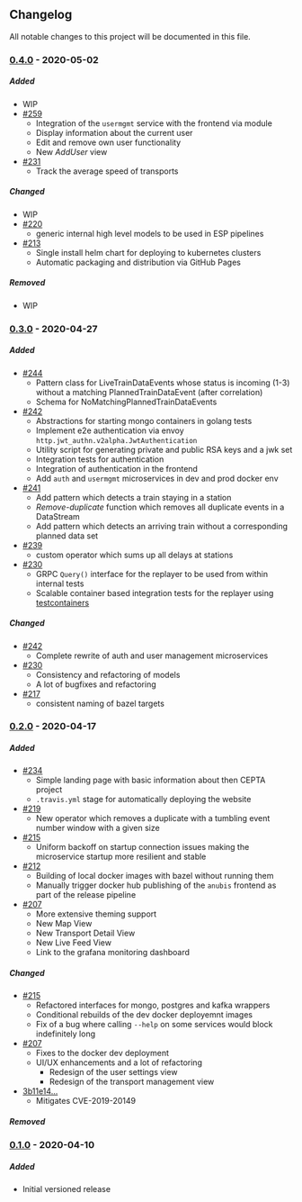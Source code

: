 ## Changelog
All notable changes to this project will be documented in this file.

### [0.4.0] - 2020-05-02
##### Added
- WIP
- [#259](https://github.com/bptlab/cepta/pull/259)
    - Integration of the `usermgmt` service with the frontend via module
    - Display information about the current user
    - Edit and remove own user functionality
    - New *AddUser* view
- [#231](https://github.com/bptlab/cepta/pull/231)
    - Track the average speed of transports

##### Changed
- WIP
- [#220](https://github.com/bptlab/cepta/pull/220)
  - generic internal high level models to be used in ESP pipelines
- [#213](https://github.com/bptlab/cepta/pull/213)
  - Single install helm chart for deploying to kubernetes clusters
  - Automatic packaging and distribution via GitHub Pages

##### Removed
- WIP

### [0.3.0] - 2020-04-27
##### Added
- [#244](https://github.com/bptlab/cepta/pull/244)
  - Pattern class for LiveTrainDataEvents whose status is incoming (1-3) without a matching PlannedTrainDataEvent (after correlation)
  - Schema for NoMatchingPlannedTrainDataEvents
- [#242](https://github.com/bptlab/cepta/pull/242)
  - Abstractions for starting mongo containers in golang tests
  - Implement e2e authentication via envoy `http.jwt_authn.v2alpha.JwtAuthentication`
  - Utility script for generating private and public RSA keys and a jwk set
  - Integration tests for authentication
  - Integration of authentication in the frontend
  - Add `auth` and `usermgmt` microservices in dev and prod docker env
- [#241](https://github.com/bptlab/cepta/pull/241)
  - Add pattern which detects a train staying in a station
  - *Remove-duplicate* function which removes all duplicate events in a DataStream
  - Add pattern which detects an arriving train without a corresponding planned data set
- [#239](https://github.com/bptlab/cepta/pull/239)
  - custom operator which sums up all delays at stations
- [#230](https://github.com/bptlab/cepta/pull/230)
  - GRPC `Query()` interface for the replayer to be used from within internal tests
  - Scalable container based integration tests for the replayer using [testcontainers](https://github.com/romnnn/testcontainers)

##### Changed
- [#242](https://github.com/bptlab/cepta/pull/242)
  - Complete rewrite of auth and user management microservices
- [#230](https://github.com/bptlab/cepta/pull/230)
  - Consistency and refactoring of models
  - A lot of bugfixes and refactoring
- [#217](https://github.com/bptlab/cepta/pull/217)
  - consistent naming of bazel targets

### [0.2.0] - 2020-04-17
##### Added
- [#234](https://github.com/bptlab/cepta/pull/234)
  - Simple landing page with basic information about then CEPTA project
  - `.travis.yml` stage for automatically deploying the website
- [#219](https://github.com/bptlab/cepta/pull/219)
  - New operator which removes a duplicate with a tumbling event number window with a given size
- [#215](https://github.com/bptlab/cepta/pull/215)
  - Uniform backoff on startup connection issues making the microservice startup more resilient and stable
- [#212](https://github.com/bptlab/cepta/pull/212)
  - Building of local docker images with bazel without running them
  - Manually trigger docker hub publishing of the `anubis` frontend as part of the release pipeline
- [#207](https://github.com/bptlab/cepta/pull/207)
  - More extensive theming support
  - New Map View
  - New Transport Detail View
  - New Live Feed View
  - Link to the grafana monitoring dashboard

##### Changed
- [#215](https://github.com/bptlab/cepta/pull/215)
  - Refactored interfaces for mongo, postgres and kafka wrappers
  - Conditional rebuilds of the dev docker deployemnt images
  - Fix of a bug where calling `--help` on some services would block indefinitely long
- [#207](https://github.com/bptlab/cepta/pull/207)
  - Fixes to the docker dev deployment
  - UI/UX enhancements and a lot of refactoring
    - Redesign of the user settings view
    - Redesign of the transport management view
- [3b11e14...](https://github.com/bptlab/cepta/commit/3b11e14a05e31c29e62e4a8c779d023eadfed9b9)
  - Mitigates CVE-2019-20149

##### Removed

### [0.1.0] - 2020-04-10
##### Added
- Initial versioned release

[0.4.0]: https://github.com/bptlab/cepta/compare/v0.3.0...v0.4.0
[0.3.0]: https://github.com/bptlab/cepta/compare/v0.2.0...v0.3.0
[0.2.0]: https://github.com/bptlab/cepta/compare/v0.1.0...v0.2.0
[0.1.0]: https://github.com/bptlab/cepta/releases/tag/v0.1.0
